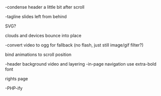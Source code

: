 -condense header a little bit after scroll

-tagline slides left from behind

SVG?

clouds and devices bounce into place

-convert video to ogg for fallback (no flash, just still image/gif filter?)

bind animations to scroll position

-header background video and layering
-in-page navigation
use extra-bold font


rights page

-PHP-ify